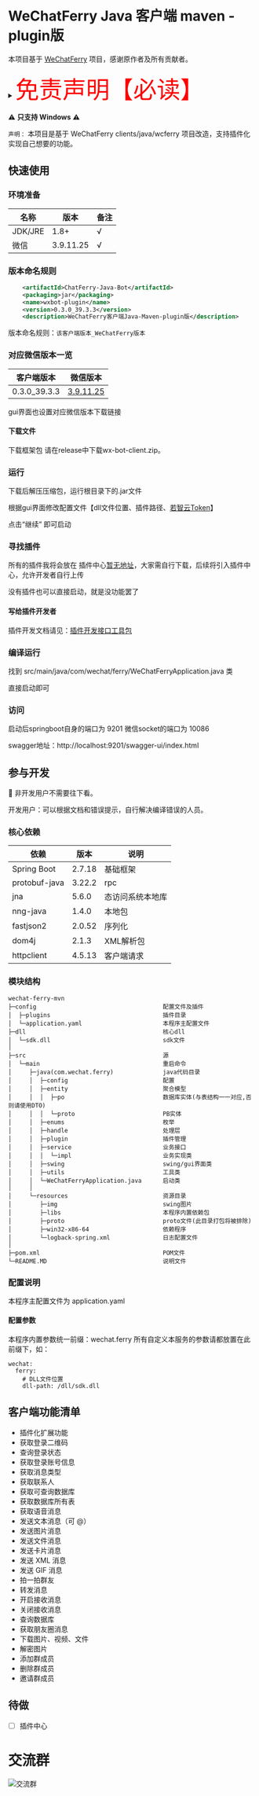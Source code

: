 # WeChatFerry Java 客户端 maven - plugin版

本项目基于 [WeChatFerry](https://github.com/lich0821/WeChatFerry) 项目，感谢原作者及所有贡献者。
<details><summary><font color="red" size="12">免责声明【必读】</font></summary>

本工具仅供学习和技术研究使用，不得用于任何商业或非法行为，否则后果自负。

本工具的作者不对本工具的安全性、完整性、可靠性、有效性、正确性或适用性做任何明示或暗示的保证，也不对本工具的使用或滥用造成的任何直接或间接的损失、责任、索赔、要求或诉讼承担任何责任。

本工具的作者保留随时修改、更新、删除或终止本工具的权利，无需事先通知或承担任何义务。

本工具的使用者应遵守相关法律法规，尊重微信的版权和隐私，不得侵犯微信或其他第三方的合法权益，不得从事任何违法或不道德的行为。

本工具的使用者在下载、安装、运行或使用本工具时，即表示已阅读并同意本免责声明。如有异议，请立即停止使用本工具，并删除所有相关文件。

</details>

⚠️ **只支持 Windows** ⚠️

`声明：` 本项目是基于 WeChatFerry clients/java/wcferry 项目改造，支持插件化实现自己想要的功能。
## 快速使用

### 环境准备
| 名称    | 版本        | 备注 |
|-------|-----------|----|
| JDK/JRE   | 1.8+      | √  |
| 微信    | 3.9.11.25 | √  |

### 版本命名规则
```xml
    <artifactId>ChatFerry-Java-Bot</artifactId>
    <packaging>jar</packaging>
    <name>wxbot-plugin</name>
    <version>0.3.0_39.3.3</version>
    <description>WeChatFerry客户端Java-Maven-plugin版</description>
```
版本命名规则：`该客户端版本_WeChatFerry版本`
### 对应微信版本一览

| 客户端版本         | 微信版本  |
|---------------|-------|
| 0.3.0_39.3.3  | [3.9.11.25](https://www.123865.com/s/QqyDVv-9XV0h) |

gui界面也设置对应微信版本下载链接

#### 下载文件

下载框架包 请在release中下载wx-bot-client.zip。

### 运行
下载后解压压缩包，运行根目录下的.jar文件

根据gui界面修改配置文件【dll文件位置、插件路径、[若智云Token](https://www.ruojy.top)】

点击“继续” 即可启动

### 寻找插件
所有的插件我将会放在 插件中心[暂无地址](#)，大家需自行下载，后续将引入插件中心，允许开发者自行上传

没有插件也可以直接启动，就是没功能罢了
#### 写给插件开发者
插件开发文档请见：[插件开发接口工具包](https://gitee.com/xiaoyudi_xyz/wx-bot-dev-plugin)

### 编译运行

找到 src/main/java/com/wechat/ferry/WeChatFerryApplication.java 类

直接启动即可

### 访问

启动后springboot自身的端口为 9201 微信socket的端口为 10086

swagger地址：http://localhost:9201/swagger-ui/index.html

## 参与开发
🚫 非开发用户不需要往下看。

开发用户：可以根据文档和错误提示，自行解决编译错误的人员。
### 核心依赖

| 依赖            | 版本     | 说明       |
|---------------|--------|----------|
| Spring Boot   | 2.7.18 | 基础框架     |
| protobuf-java | 3.22.2 | rpc      |
| jna           | 5.6.0  | 态访问系统本地库 |
| nng-java      | 1.4.0  | 本地包      |
| fastjson2     | 2.0.52 | 序列化      |
| dom4j         | 2.1.3  | XML解析包   |
| httpclient    | 4.5.13 | 客户端请求    |

### 模块结构

```
wechat-ferry-mvn
├─config                                    配置文件及插件
│  ├─plugins                                插件目录
│  └─application.yaml                       本程序主配置文件
├─dll                                       核心dll
│  └─sdk.dll                                sdk文件
│ 
├─src                                       源
│  └─main                                   重启命令
│     ├─java(com.wechat.ferry)              java代码目录
│     │  ├─config                           配置
│     │  ├─entity                           聚合模型
│     │  │  ├─po                            数据库实体(与表结构一一对应,否则请使用DTO)
│     │  │  └─proto                         PB实体
│     │  ├─enums                            枚举
│     │  ├─handle                           处理层
│     │  ├─plugin                           插件管理
│     │  ├─service                          业务接口
│     │  │  └─impl                          业务实现类
│     │  ├─swing                            swing/gui界面类
│     │  ├─utils                            工具类
│     │  └─WeChatFerryApplication.java      启动类
│     │
│     └─resources                           资源目录
│        ├─img                              swing图片
│        ├─libs                             本程序内置依赖包
│        ├─proto                            proto文件(此目录打包将被排除)
│        ├─win32-x86-64                     依赖程序
│        └─logback-spring.xml               日志配置文件
│ 
├─pom.xml                                   POM文件
└─README.MD                                 说明文件

```

### 配置说明

本程序主配置文件为 application.yaml

#### 配置参数

本程序内置参数统一前缀：wechat.ferry 所有自定义本服务的参数请都放置在此前缀下，如：

```ymal
wechat:
  ferry:
    # DLL文件位置
    dll-path: /dll/sdk.dll
```

## 客户端功能清单
- 插件化扩展功能
- 获取登录二维码
- 查询登录状态
- 获取登录账号信息
- 获取消息类型
- 获取联系人
- 获取可查询数据库
- 获取数据库所有表
- 获取语音消息
- 发送文本消息（可 @）
- 发送图片消息
- 发送文件消息
- 发送卡片消息
- 发送 XML 消息
- 发送 GIF 消息
- 拍一拍群友
- 转发消息
- 开启接收消息
- 关闭接收消息
- 查询数据库
- 获取朋友圈消息
- 下载图片、视频、文件
- 解密图片
- 添加群成员
- 删除群成员
- 邀请群成员

## 待做
- [ ] 插件中心

# 交流群
![交流群](group.png)
